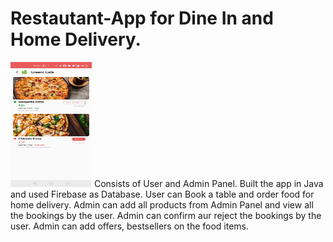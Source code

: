 # Restautant-App for Dine In and Home Delivery.
<img src ="Screenshot_20210725-220711.jpg" width="130" height="200"/>
Consists of User and Admin Panel.
Built the app in Java and used Firebase as Database.
User can Book a table and order food for home delivery.
Admin can add all products from Admin Panel and view all the bookings by the user.
Admin can confirm aur reject the bookings by the user.
Admin can add offers, bestsellers on the food items.

